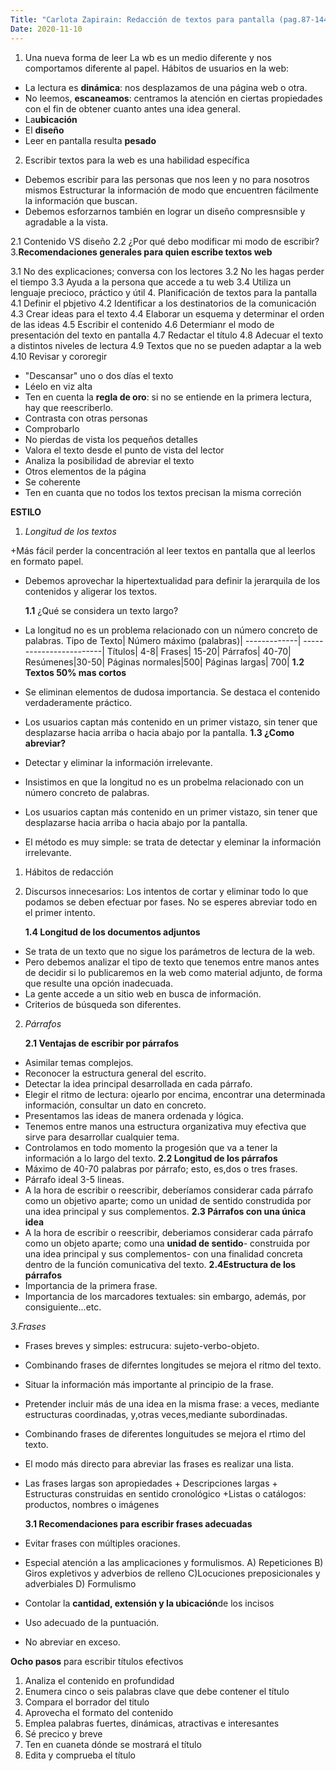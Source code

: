 ```yaml
---
Title: "Carlota Zapirain: Redacción de textos para pantalla (pag.87-144) y eSTILO (PAG.145-214) IVAP (2014)"
Date: 2020-11-10
---
```


1. Una nueva forma de leer
La wb es un medio diferente y nos comportamos diferente al papel.
Hábitos de usuarios en la web:
- La lectura es **dinámica**: nos desplazamos de una página web o otra.
- No leemos, **escaneamos**: centramos la atención en ciertas propiedades con el fin de obtener cuanto antes una idea general.
- La**ubicación**
- El **diseño**   
- Leer en pantalla resulta **pesado**

2. Escribir textos para la web es una habilidad específica
- Debemos escribir para las personas que nos leen y no para nosotros mismos
Estructurar la información de modo que encuentren fácilmente la información que buscan.
- Debemos esforzarnos también en lograr un diseño compresnsible y agradable a la vista. 

2.1 Contenido VS diseño
2.2 ¿Por qué debo modificar mi modo de escribir?
3.**Recomendaciones generales para quien escribe textos web**

3.1 No des explicaciones; conversa con los lectores
3.2 No les hagas perder el tiempo
3.3 Ayuda a la persona que accede a tu web
3.4 Utiliza un lenguaje precioco, práctico y útil 
4. Planificación de textos para la pantalla
4.1 Definir el pbjetivo
4.2 Identificar a los destinatorios de la comunicación 
4.3 Crear ideas para el texto
4.4 Elaborar un esquema y determinar el orden de las ideas
4.5 Escribir el contenido
4.6 Determianr el modo de presentación del texto en pantalla 
4.7 Redactar el título
4.8 Adecuar el texto a distintos niveles de lectura
4.9 Textos que no se pueden adaptar a la web
4.10 Revisar y cororegir 
+ "Descansar" uno o dos días el texto 
+ Léelo en viz alta
+ Ten en cuenta la **regla de oro**: si no se entiende en la primera lectura, hay que reescriberlo.
+ Contrasta con otras personas
+ Comprobarlo
+ No pierdas de vista los pequeños detalles
+ Valora el texto desde el punto de vista del lector
+ Analiza la posibilidad de abreviar el texto
+ Otros elementos de la página
+ Se coherente
+ Ten en cuanta que no todos los textos precisan la misma correción



 **ESTILO**

1. _Longitud de los textos_

+Más fácil perder la concentración al leer textos en pantalla que al leerlos en formato papel.
+ Debemos aprovechar la hipertextualidad para definir la jerarquila de los contenidos y aligerar los textos.
   
    **1.1** ¿Qué se considera un texto largo?
+ La longitud no es un problema relacionado con un número concreto de palabras.
Tipo de Texto| Número máximo (palabras)|
-------------| ------------------------|
Títulos| 4-8| 
Frases| 15-20|
Párrafos| 40-70| 
Resúmenes|30-50|
Páginas normales|500| 
Páginas largas| 700|
    **1.2 Textos 50% mas cortos**
+ Se eliminan elementos de dudosa importancia.
Se destaca el contenido verdaderamente práctico.
+ Los usuarios captan más contenido en un primer vistazo, sin tener que desplazarse hacia arriba o hacia abajo por la pantalla.
    **1.3 ¿Como abreviar?**
+ Detectar y eliminar la información irrelevante.
+ Insistimos en que la longitud no es un probelma relacionado con un número concreto de palabras.
+ Los usuarios captan más contenido en un primer vistazo, sin tener que desplazarse hacia arriba o hacia abajo por la pantalla. 
+ El método es muy simple: se trata de detectar y eleminar la información irrelevante.
1. Hábitos de redacción
2. Discursos innecesarios: Los intentos de cortar y eliminar todo lo que podamos se deben efectuar por fases. No se esperes abreviar todo en el primer intento. 

    **1.4 Longitud de los documentos adjuntos**
+ Se trata de un texto que no sigue los parámetros de lectura de la web.
+ Pero debemos analizar el tipo de texto que tenemos entre manos antes de decidir si lo publicaremos en la web como material adjunto, de forma que resulte una opción inadecuada. 
+ La gente accede a un sitio web en busca de información.
+ Criterios de búsqueda son diferentes.

2. _Párrafos_

    **2.1 Ventajas de escribir por párrafos**
+ Asimilar temas complejos.
+ Reconocer la estructura general del escrito.
+ Detectar la idea principal desarrollada en cada párrafo. 
+ Elegir el ritmo de lectura: ojearlo por encima, encontrar una determinada información, consultar un dato en concreto. 
+ Presentamos las ideas de manera ordenada y lógica.
+ Tenemos entre manos una estructura organizativa muy efectiva que sirve para desarrollar cualquier tema. 
+ Controlamos en todo momento la progesión que va a tener la información a lo largo del texto.
    **2.2 Longitud de los párrafos**
+ Máximo de 40-70 palabras por párrafo; esto, es,dos o tres frases. 
+ Párrafo ideal 3-5 lineas.
+ A la hora de escribir o reescribir, deberíamos considerar cada párrafo como un objetivo aparte; como un unidad de sentido construdida por una idea principal y sus complementos.
    **2.3 Párrafos con una única idea**
+ A la hora de escribir o reescribir, deberiamos considerar cada párrafo como un objeto aparte; como una **unidad de sentido**- construida por una idea principal y sus complementos- con una finalidad concreta dentro de la función comunicativa del texto.
    **2.4Estructura de los párrafos**
+ Importancia de la primera frase.
+ Importancia de los marcadores textuales: sin embargo, además, por consiguiente...etc. 

_3.Frases_

+ Frases breves y simples: estrucura: sujeto-verbo-objeto. 
+ Combinando frases de diferntes longitudes se mejora el ritmo del texto.
+ Situar la información más importante al principio de la frase. 
+ Pretender incluir más de una idea en la misma frase: a veces, mediante estructuras coordinadas, y,otras veces,mediante subordinadas.
+ Combinando frases de diferentes longuitudes se mejora el rtimo del texto.
+ El modo más directo para abreviar las frases es realizar una lista.
+ Las frases largas son apropiedades
        + Descripciones largas
        + Estructuras construidas en sentido cronológico
        +Listas o catálogos: productos, nombres o imágenes

    **3.1 Recomendaciones para escribir frases adecuadas**
+ Evitar frases con múltiples oraciones. 
+ Especial atención a las amplicaciones y formulismos. 
        A) Repeticiones
        B) Giros expletivos y adverbios de relleno
        C)Locuciones preposicionales y adverbiales
        D) Formulismo
+ Contolar la **cantidad, extensión y la ubicación**de los incisos
+ Uso adecuado de la puntuación. 
+ No abreviar en exceso. 

**Ocho pasos** para escribir títulos efectivos 
1. Analiza el contenido en profundidad
2. Enumera cinco o seis palabras clave que debe contener el título
3. Compara el borrador del titulo
4. Aprovecha el formato del contenido
5. Emplea palabras fuertes, dinámicas, atractivas e interesantes
6. Sé precico y breve
7. Ten en cuaneta dónde se mostrará el título
8. Edita y comprueba el título 